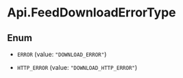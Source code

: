 # Api.FeedDownloadErrorType

## Enum


* `ERROR` (value: `"DOWNLOAD_ERROR"`)

* `HTTP_ERROR` (value: `"DOWNLOAD_HTTP_ERROR"`)


